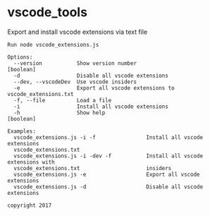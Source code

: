 # vscode_tools
Export and install vscode extensions via text file

``` Run node vscode_extensions.js ```
```
Options:
  --version           Show version number                              [boolean]
  -d                  Disable all vscode extensions
  --dev, --vscodeDev  Use vscode insiders
  -e                  Export all vscode extensions to vscode_extensions.txt
  -f, --file          Load a file
  -i                  Install all vscode extensions
  -h                  Show help                                        [boolean]

Examples:
  vscode_extensions.js -i -f                Install all vscode extensions
  vscode_extensions.txt
  vscode_extensions.js -i -dev -f           Install all vscode extensions with
  vscode_extensions.txt                     insiders
  vscode_extensions.js -e                   Export all vscode extensions
  vscode_extensions.js -d                   Disable all vscode extensions

copyright 2017

```
